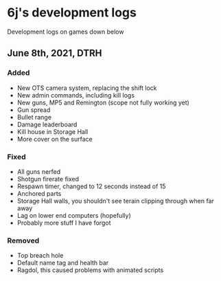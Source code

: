 # 6j's development logs
Development logs on games down below


## June 8th, 2021, DTRH

### Added
- New OTS camera system, replacing the shift lock
- New admin commands, including kill logs
- New guns, MP5 and Remington (scope not fully working yet)
- Gun spread
- Bullet range
- Damage leaderboard
- Kill house in Storage Hall
- More cover on the surface

### Fixed
- All guns nerfed
- Shotgun firerate fixed
- Respawn timer, changed to 12 seconds instead of 15
- Anchored parts
- Storage Hall walls, you shouldn't see terain clipping through when far away
- Lag on lower end computers (hopefully)
- Probably more stuff I have forgot

### Removed
- Top breach hole
- Default name tag and health bar
- Ragdol, this caused problems with animated scripts

